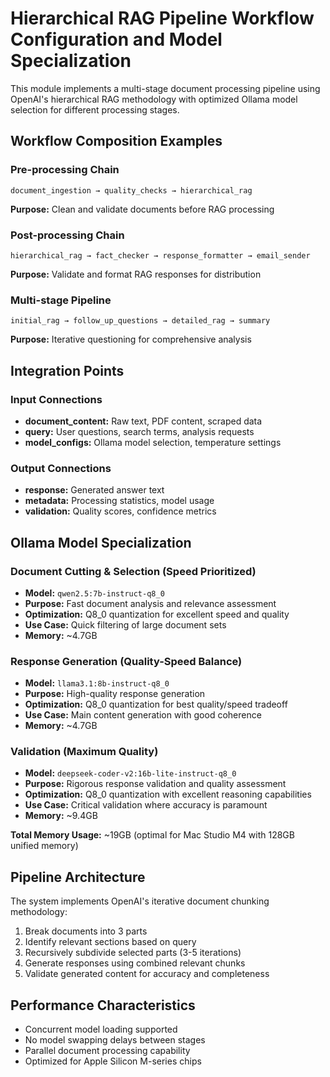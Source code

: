 # Hierarchical RAG Pipeline Workflow Configuration and Model Specialization

This module implements a multi-stage document processing pipeline using OpenAI's hierarchical RAG methodology with optimized Ollama model selection for different processing stages.

## Workflow Composition Examples

### Pre-processing Chain
```
document_ingestion → quality_checks → hierarchical_rag
```
**Purpose:** Clean and validate documents before RAG processing

### Post-processing Chain
```
hierarchical_rag → fact_checker → response_formatter → email_sender
```
**Purpose:** Validate and format RAG responses for distribution

### Multi-stage Pipeline
```
initial_rag → follow_up_questions → detailed_rag → summary
```
**Purpose:** Iterative questioning for comprehensive analysis

## Integration Points

### Input Connections
- **document_content:** Raw text, PDF content, scraped data
- **query:** User questions, search terms, analysis requests
- **model_configs:** Ollama model selection, temperature settings

### Output Connections
- **response:** Generated answer text
- **metadata:** Processing statistics, model usage
- **validation:** Quality scores, confidence metrics

## Ollama Model Specialization

### Document Cutting & Selection (Speed Prioritized)
- **Model:** `qwen2.5:7b-instruct-q8_0`
- **Purpose:** Fast document analysis and relevance assessment
- **Optimization:** Q8_0 quantization for excellent speed and quality
- **Use Case:** Quick filtering of large document sets
- **Memory:** ~4.7GB

### Response Generation (Quality-Speed Balance)
- **Model:** `llama3.1:8b-instruct-q8_0`
- **Purpose:** High-quality response generation
- **Optimization:** Q8_0 quantization for best quality/speed tradeoff
- **Use Case:** Main content generation with good coherence
- **Memory:** ~4.7GB

### Validation (Maximum Quality)
- **Model:** `deepseek-coder-v2:16b-lite-instruct-q8_0`
- **Purpose:** Rigorous response validation and quality assessment
- **Optimization:** Q8_0 quantization with excellent reasoning capabilities
- **Use Case:** Critical validation where accuracy is paramount
- **Memory:** ~9.4GB

**Total Memory Usage:** ~19GB (optimal for Mac Studio M4 with 128GB unified memory)

## Pipeline Architecture

The system implements OpenAI's iterative document chunking methodology:

1. Break documents into 3 parts
2. Identify relevant sections based on query
3. Recursively subdivide selected parts (3-5 iterations)
4. Generate responses using combined relevant chunks
5. Validate generated content for accuracy and completeness

## Performance Characteristics

- Concurrent model loading supported
- No model swapping delays between stages
- Parallel document processing capability
- Optimized for Apple Silicon M-series chips
